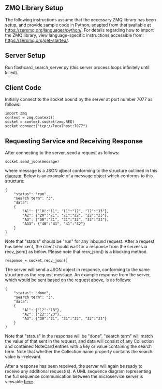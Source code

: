 ## ZMQ Library Setup
The following instructions assume that the necessary ZMQ library has been setup, and provide
sample code in Python, adapted from that available at https://zeromq.org/languages/python/.
For details regarding how to import the ZMQ library, view language-specific
instructions accessible from: https://zeromq.org/get-started/.
## Server Setup
Run flashcard_search_server.py (this server process loops infinitely until killed).
## Client Code
Initially connect to the socket bound by the server at port number 7077 as follows: 
~~~
import zmq
context = zmq.Context()
socket = context.socket(zmq.REQ)
socket.connect("tcp://localhost:7077")
~~~
## Requesting Service and Receiving Response
After connecting to the server, send a request as follows:
~~~
socket.send_json(message)
~~~
where message is a JSON ojbect conforming to the structure outlined in this [diagram](uml_message_structure.jpeg).
Below is an example of a message object which conforms to this structure:
~~~
{
	"status": "run",
	"search term": "3",
	"data":
	{
		"A1": {"10":"11", "11":"12", "12":"13"}, 
		"A2": {"20":"21", "21":"22", "22":"23"}, 
		"A3": {"30":"31", "31":"32", "32":"33"},
		"A33": {"40":"41", "41":"42"}
	}
}
~~~
Note that "status" should be "run" for any inbound request. After a request has been sent, the
client should wait for a response from the server via recv_json() as below. Please note that
recv_json() is a blocking method.
~~~
response = socket.recv_json()
~~~
The server will send a JSON object in response, conforming to the same structure as the request message.
An example response from the server, which would be sent based on the request above, is as follows:
~~~
{
	"status": "done",
	"search term": "3",
	"data":
	{
		"A1": {"12":"13"}, 
		"A2": {"22":"23"}, 
		"A3": {"30":"31", "31":"32", "32":"33"}
	}
}
~~~
Note that "status" in the response will be "done", "search term" will match the value of that sent
in the request, and data will consist of any Collection and contained NoteCard entries with a key or value
containing the search term. Note that whether the Collection name property contains the search value is
irrelevant.

After a response has been received, the server
will again be ready to receive any additional request(s). A UML sequence diagram representing the full
sequence communication between the microservice server is viewable [here](uml_sequence_diagram.jpeg).